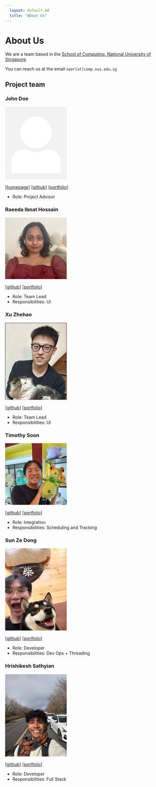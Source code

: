 ```yaml
---
  layout: default.md
  title: "About Us"
---
```


# About Us

We are a team based in the [School of Computing, National University of Singapore](http://www.comp.nus.edu.sg).

You can reach us at the email `seer[at]comp.nus.edu.sg`

## Project team

### John Doe

<img src="images/johndoe.png" width="200px">

[[homepage](http://www.comp.nus.edu.sg/~damithch)]
[[github](https://github.com/johndoe)]
[[portfolio](team/johndoe.md)]

* Role: Project Advisor


### Raeeda Ibnat Hossain 

<img src="images/rae2480.png" width="200px">

[[github](http://github.com/Rae2480)]
[[portfolio](team/johndoe.md)]

* Role: Team Lead
* Responsibilities: UI

### Xu Zhehao

<img src="images/xzh119.png" width="200px">

[[github](http://github.com/xzh119)] [[portfolio](team/xzh119.md)]

* Role: Team Lead
* Responsibilities: UI

### Timothy Soon

<img src="images/soonami69.png" width="200px">

[[github](http://github.com/soonami69)] [[portfolio](team/soonami69.md)]

* Role: Integration
* Responsibilities: Scheduling and Tracking

### Sun Ze Dong

<img src="images/zedonggg.png" width="200px">

[[github](https://github.com/zedonggg)]
[[portfolio](team/johndoe.md)]

* Role: Developer
* Responsibilities: Dev Ops + Threading

### Hrishikesh Sathyian

<img src="images/hrishikeshsathyian.png" width="200px">

[[github](http://github.com/hrishikeshsathyian)]
[[portfolio](team/johndoe.md)]

* Role: Developer
* Responsibilities: Full Stack
